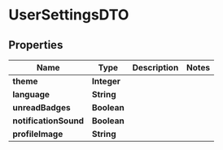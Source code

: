 

# UserSettingsDTO


## Properties

| Name | Type | Description | Notes |
|------------ | ------------- | ------------- | -------------|
|**theme** | **Integer** |  |  |
|**language** | **String** |  |  |
|**unreadBadges** | **Boolean** |  |  |
|**notificationSound** | **Boolean** |  |  |
|**profileImage** | **String** |  |  |



